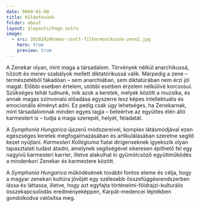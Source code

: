 ```yaml
---
date: 0000-01-00
title: Küldetésünk
folder: about
layout: $layouts/Page.astro
image:
  - src: 20181024hamar-zsolt-filharmonikusok-zene2.jpg
    hero: true
    preview: true
---
```

A Zenekar olyan, mint maga a társadalom. Törvények nélkül anarchikussá, túlzott és merev szabályok mellett diktatórikussá válik. Márpedig a zene – természetéből fakadóan – sem anarchiában, sem diktatúrában nem érzi jól magát. Előbbi esetben értelem, utóbbi esetben érzelem nélkülivé korcsosul. Szükséges tehát tudnunk, mik azok a keretek, melyek között a muzsika, és annak magas színvonalú előadása egyszerre lesz képes intellektuális és emocionális élményt adni. Ez pedig csak úgy lehetséges, ha Zenekarnak, mint társadalomnak minden egyes tagja – beleértve az együttes élén álló karmestert is – tudja a maga szerepét, helyét, feladatát.

A *Symphonia Hungarica* újszerű módszereivel, komplex látásmódjával ezen egészséges keretek megfogalmazásában és artikulálásában szeretne segítő kezet nyújtani. *Karmesteri Kollégiuma* fiatal dirigenseknek igyekszik olyan tapasztalati tudást átadni, amelynek segítségével sikeresen építhető fel egy nagyívű karmesteri karrier, illetve alakulhat ki gyümölcsöző együttműködés a mindenkori Zenekar és karmestere között.

A *Symphonia Hungarica* működésének további fontos eleme és célja, hogy a magyar zenekari kultúra jövőjét egy szélesebb összefüggésrendszerben lássa és láttassa, illetve, hogy azt egyfajta történelmi-földrajzi-kulturális összekapcsolódás eredményeképpen, Kárpát-medencei léptékben gondolkodva valósítsa meg.